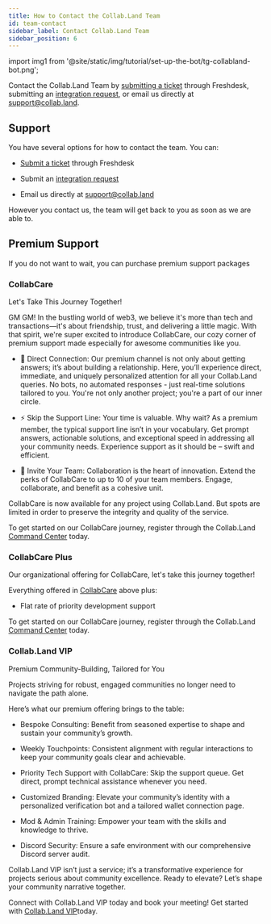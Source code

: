 ```yaml
---
title: How to Contact the Collab.Land Team
id: team-contact
sidebar_label: Contact Collab.Land Team
sidebar_position: 6
---
```


import img1 from '@site/static/img/tutorial/set-up-the-bot/tg-collabland-bot.png';

Contact the Collab.Land Team by [submitting a ticket](https://collabland.freshdesk.com/support/tickets/new) through Freshdesk, submitting an [integration request](https://docs.google.com/forms/d/e/1FAIpQLSeBfU7ANqmll3kfF8OjRAAOsYIZG0VpyJd870ur53A5TM2qpQ/viewform), or email us directly at [support@collab.land](mailto:support@collab.land).

## Support

You have several options for how to contact the team. You can:

- [Submit a ticket](https://collabland.freshdesk.com/support/tickets/new) through Freshdesk

- Submit an [integration request](https://docs.google.com/forms/d/e/1FAIpQLSeBfU7ANqmll3kfF8OjRAAOsYIZG0VpyJd870ur53A5TM2qpQ/viewform)

- Email us directly at [support@collab.land](mailto:support@collab.land)

 However you contact us, the team will get back to you as soon as we are able to.

## Premium Support

If you do not want to wait, you can purchase premium support packages

### CollabCare

Let's Take This Journey Together!

GM GM! In the bustling world of web3, we believe it's more than tech and transactions—it's about friendship, trust, and delivering a little magic. With that spirit, we're super excited to introduce CollabCare, our cozy corner of premium support made especially for awesome communities like you.

- 🔗 Direct Connection: Our premium channel is not only about getting answers; it’s about building a relationship. Here, you’ll experience direct, immediate, and uniquely personalized attention for all your Collab.Land queries. No bots, no automated responses - just real-time solutions tailored to you. You're not only another project; you're a part of our inner circle.

- ⚡️ Skip the Support Line: Your time is valuable. Why wait? As a premium member, the typical support line isn’t in your vocabulary. Get prompt answers, actionable solutions, and exceptional speed in addressing all your community needs. Experience support as it should be – swift and efficient.

- 👥 Invite Your Team: Collaboration is the heart of innovation. Extend the perks of CollabCare to up to 10 of your team members. Engage, collaborate, and benefit as a cohesive unit.

CollabCare is now available for any project using Collab.Land. But spots are limited in order to preserve the integrity and quality of the service.

To get started on our CollabCare journey, register through the Collab.Land [Command Center](https://cc.collab.land/) today.

### CollabCare Plus

Our organizational offering for CollabCare, let's take this journey together!

Everything offered in [CollabCare](#collabcare) above plus:

- Flat rate of priority development support

To get started on our CollabCare journey, register through the Collab.Land [Command Center](https://cc.collab.land/) today.

### Collab.Land VIP

Premium Community-Building, Tailored for You

Projects striving for robust, engaged communities no longer need to navigate
the path alone.

Here’s what our premium offering brings to the table:

- Bespoke Consulting: Benefit from seasoned expertise to shape and sustain your community’s growth.

- Weekly Touchpoints: Consistent alignment with regular interactions to keep your community goals clear and achievable.

- Priority Tech Support with CollabCare: Skip the support queue. Get direct, prompt technical assistance whenever you need.

- Customized Branding: Elevate your community’s identity with a personalized verification bot and a tailored wallet connection page.

- Mod & Admin Training: Empower your team with the skills and knowledge to thrive.

- Discord Security: Ensure a safe environment with our comprehensive Discord server audit.

Collab.Land VIP isn’t just a service; it’s a transformative experience for projects serious about community excellence. Ready to elevate? Let’s shape your community narrative together.

Connect with Collab.Land VIP today and book your meeting! Get started with [Collab.Land VIP](https://bit.ly/3KU3ql6)today.
